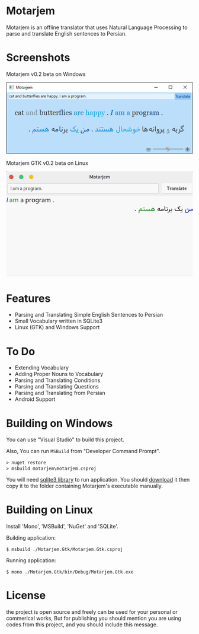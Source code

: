 # Motarjem
Motarjem is an offline translator that uses Natural Language Processing 
to parse and translate English sentences to Persian.

# Screenshots
Motarjem v0.2 beta on Windows

![Motarjem](assets/Motarjem-beta-02.png)

Motarjem GTK v0.2 beta on Linux

![Motarjem GTK](assets/Motarjem-gtk-beta-02.png)

# Features
* Parsing and Translating Simple English Sentences to Persian
* Small Vocabulary written in SQLite3
* Linux (GTK) and Windows Support

# To Do
* Extending Vocabulary
* Adding Proper Nouns to Vocabulary
* Parsing and Translating Conditions
* Parsing and Translating Questions
* Parsing and Translating from Persian
* Android Support

# Building on Windows
You can use "Visual Studio" to build this project.

Also, You can run `MSBuild` from "Developer Command Prompt".

```
> nuget restore
> msbuild motarjem\motarjem.csproj
```

You will need [sqlite3 library](https://www.sqlite.org) to run application.
You should [download](https://www.sqlite.org/download) it then 
copy it to the folder containing Motarjem's executable manually.

# Building on Linux
Install 'Mono', 'MSBuild', 'NuGet' and 'SQLite'.

Building application:

```
$ msbuild ./Motarjem.Gtk/Motarjem.Gtk.csproj
```

Running application:

```
$ mono ./Motarjem.Gtk/bin/Debug/Motarjem.Gtk.exe
```

# License
the project is open source and freely can be used for your personal or commerical works,
But for publishing you should mention you are using codes from this project, 
and you should include this message.

